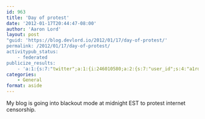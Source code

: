 ```yaml
---
id: 963
title: 'Day of protest'
date: '2012-01-17T20:44:47-08:00'
author: 'Aaron Lord'
layout: post
"guid: 'https://blog.devlord.io/2012/01/17/day-of-protest/'
permalink: /2012/01/17/day-of-protest/
activitypub_status:
    - federated
publicize_results:
    - 'a:1:{s:7:"twitter";a:1:{i:246010580;a:2:{s:7:"user_id";s:4:"a1rd";s:7:"post_id";s:18:"159496440450777088";}}}'
categories:
    - General
format: aside
---
```


My blog is going into blackout mode at midnight EST to protest internet censorship.
